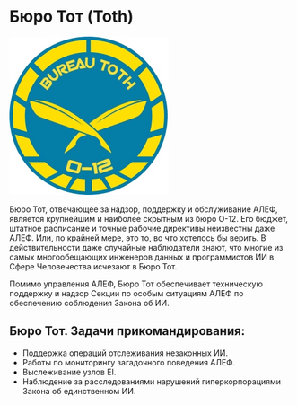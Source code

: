 # Бюро Тот (Toth)

![](toth.jpg)

Бюро Тот, отвечающее за надзор, поддержку и обслуживание АЛЕФ, является крупнейшим и наиболее скрытным из бюро O-12. Его бюджет, штатное расписание и точные рабочие директивы неизвестны даже АЛЕФ.
Или, по крайней мере, это то, во что хотелось бы верить. В действительности даже случайные наблюдатели знают, что многие из самых многообещающих инженеров данных и программистов ИИ в Сфере Человечества исчезают в Бюро Тот.

Помимо управления АЛЕФ, Бюро Тот обеспечивает техническую поддержку и надзор Секции по особым ситуациям АЛЕФ по обеспечению соблюдения Закона об ИИ.

## Бюро Тот. Задачи прикомандирования:

* Поддержка операций отслеживания незаконных ИИ.
* Работы по мониторингу загадочного поведения АЛЕФ.
* Выслеживание узлов EI.
* Наблюдение за расследованиями нарушений гиперкорпорациями Закона об единственном ИИ.
